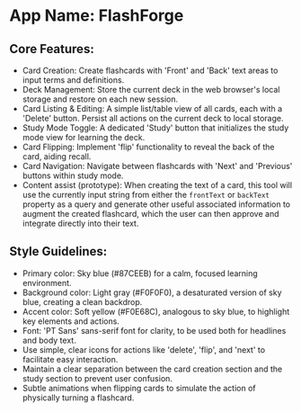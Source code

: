 # **App Name**: FlashForge

## Core Features:

- Card Creation: Create flashcards with 'Front' and 'Back' text areas to input terms and definitions.
- Deck Management: Store the current deck in the web browser's local storage and restore on each new session.
- Card Listing & Editing: A simple list/table view of all cards, each with a 'Delete' button. Persist all actions on the current deck to local storage.
- Study Mode Toggle: A dedicated 'Study' button that initializes the study mode view for learning the deck.
- Card Flipping: Implement 'flip' functionality to reveal the back of the card, aiding recall.
- Card Navigation: Navigate between flashcards with 'Next' and 'Previous' buttons within study mode.
- Content assist (prototype): When creating the text of a card, this tool will use the currently input string from either the `frontText` or `backText` property as a query and generate other useful associated information to augment the created flashcard, which the user can then approve and integrate directly into their text.

## Style Guidelines:

- Primary color: Sky blue (#87CEEB) for a calm, focused learning environment.
- Background color: Light gray (#F0F0F0), a desaturated version of sky blue, creating a clean backdrop.
- Accent color: Soft yellow (#F0E68C), analogous to sky blue, to highlight key elements and actions.
- Font: 'PT Sans' sans-serif font for clarity, to be used both for headlines and body text.
- Use simple, clear icons for actions like 'delete', 'flip', and 'next' to facilitate easy interaction.
- Maintain a clear separation between the card creation section and the study section to prevent user confusion.
- Subtle animations when flipping cards to simulate the action of physically turning a flashcard.